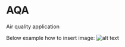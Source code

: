 # AQA

Air quality application 

Below example how to insert image:
![alt text](https://via.placeholder.com/350x150)
